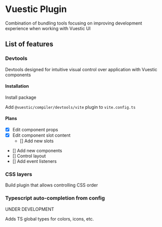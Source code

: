 # Vuestic Plugin

Combination of bundling tools focusing on improving development experience when working with Vuestic UI

## List of features

### Devtools

Devtools designed for intuitive visual control over application with Vuestic components

#### Installation

Install package

Add `@vuestic/compiler/devtools/vite` plugin to `vite.config.ts`

#### Plans

- [x] Edit component props
- [x] Edit component slot content
  - [] Add new slots
- [] Add new components
- [] Control layout
- [] Add event listeners

### CSS layers

Build plugin that allows controlling CSS order

### Typescript auto-completion from config

UNDER DEVELOPMENT

Adds TS global types for colors, icons, etc.